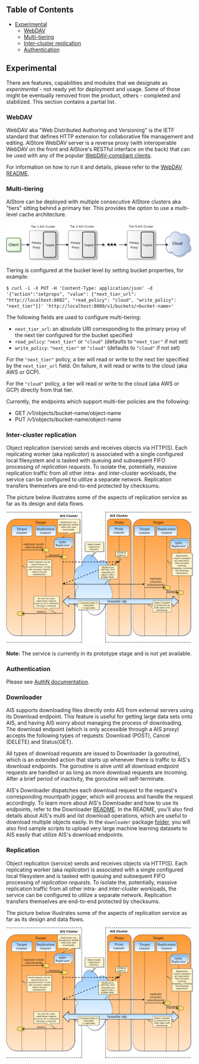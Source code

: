 ## Table of Contents
- [Experimental](#experimental)
	- [WebDAV](#webdav)
	- [Multi-tiering](#multi-tiering)
	- [Inter-cluster replication](#inter-cluster-replication)
	- [Authentication](#authentication)

## Experimental

There are features, capabilities and modules that we designate as _experimental_ - not ready yet for deployment and usage. Some of those might be eventually removed from the product, others - completed and stabilized. This section contains a partial list.

### WebDAV

WebDAV aka "Web Distributed Authoring and Versioning" is the IETF standard that defines HTTP extension for collaborative file management and editing. AIStore WebDAV server is a reverse proxy (with interoperable WebDAV on the front and AIStore's RESTful interface on the back) that can be used with any of the popular [WebDAV-compliant clients](https://en.wikipedia.org/wiki/Comparison_of_WebDAV_software).

For information on how to run it and details, please refer to the [WebDAV README](../webdav/README.md).

### Multi-tiering

AIStore can be deployed with multiple consecutive AIStore clusters aka "tiers" sitting behind a primary tier. This provides the option to use a multi-level cache architecture.

![Multi-tier overview](images/multi-tier.png)

Tiering is configured at the bucket level by setting bucket properties, for example:

```shell
$ curl -i -X PUT -H 'Content-Type: application/json' -d '{"action":"setprops", "value": {"next_tier_url": "http://localhost:8082", "read_policy": "cloud", "write_policy": "next_tier"}}' 'http://localhost:8080/v1/buckets/<bucket-name>'
```

The following fields are used to configure multi-tiering:

* `next_tier_url`: an absolute URI corresponding to the primary proxy of the next tier configured for the bucket specified
* `read_policy`: `"next_tier"` or `"cloud"` (defaults to `"next_tier"` if not set)
* `write_policy`: `"next_tier"` or `"cloud"` (defaults to `"cloud"` if not set)

For the `"next_tier"` policy, a tier will read or write to the next tier specified by the `next_tier_url` field. On failure, it will read or write to the cloud (aka AWS or GCP).

For the `"cloud"` policy, a tier will read or write to the cloud (aka AWS or GCP) directly from that tier.

Currently, the endpoints which support multi-tier policies are the following:

* GET /v1/objects/bucket-name/object-name
* PUT /v1/objects/bucket-name/object-name

### Inter-cluster replication

Object replication (service) sends and receives objects via HTTP(S). Each replicating worker (aka _replicator_) is associated with a single configured local filesystem and is tasked with queuing and subsequent FIFO processing of *replication requests*. To isolate the, potentially, massive replication traffic from all other intra- and inter-cluster workloads, the service can be configured to utilize a separate network. Replication transfers themselves are end-to-end protected by checksums.

The picture below illustrates some of the aspects of replication service as far as its design and data flows.

![Replication overview](images/replication-overview.png)

**Note:** The service is currently in its prototype stage and is not yet available.


### Authentication

Please see [AuthN documentation](../authn/README.md).

### Downloader

AIS supports downloading files directly onto AIS from external servers using its Download endpoint. This feature is useful for getting large data sets onto AIS, and having AIS worry about managing the process of downloading. The download endpoint (which is only accessible through a AIS proxy) accepts the following types of requests: Download (POST), Cancel (DELETE) and Status(GET).

All types of download requests are issued to Downloader (a goroutine), which is an extended action that starts up whenever there is traffic to AIS's download endpoints. The goroutine is alive until all download endpoint requests are handled or as long as more download requests are incoming. After a brief period of inactivity, the goroutine will self-terminate.

AIS's Downloader dispatches each download request to the request's corresponding mountpath jogger, which will process and handle the request accordingly. To learn more about AIS's Downloader and how to use its endpoints, refer to the Downloader [README](downloader/README.md). In the README, you'll also find details about AIS's multi and list download operations, which are useful to download multiple objects easily. In the `downloader` package [folder](downloader/), you will also find sample scripts to upload very large machine learning datasets to AIS easily that utilize AIS's download endpoints.

### Replication

Object replication (service) sends and receives objects via HTTP(S). Each replicating worker (aka _replicator_) is associated with a single configured local filesystem and is tasked with queuing and subsequent FIFO processing of *replication requests*. To isolate the, potentially, massive replication traffic from all other intra- and inter-cluster workloads, the service can be configured to utilize a separate network. Replication transfers themselves are end-to-end protected by checksums.

The picture below illustrates some of the aspects of replication service as far as its design and data flows.

<img src="images/replication-overview.png" alt="Replication overview" width="800">
